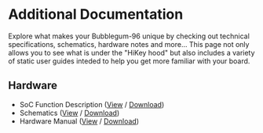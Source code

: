# Additional Documentation

Explore what makes your Bubblegum-96 unique by checking out technical specifications, schematics, hardware notes and more... This page not only allows you to see what is under the "HiKey hood" but also includes a variety of static user guides inteded to help you get more familiar with your board.

## Hardware

- SoC Function Description ([View](https://github.com/96boards/documentation/blob/master/ConsumerEdition/Bubblegum-96/AdditionalDocs/SoC_bubblegum96.pdf) / [Download](https://github.com/96boards/documentation/raw/master/ConsumerEdition/Bubblegum-96/AdditionalDocs/SoC_bubblegum96.pdf))
- Schematics ([View](https://github.com/96boards/documentation/blob/master/ConsumerEdition/Bubblegum-96/AdditionalDocs/bubblegum-96_Schematic_V1.0.pdf) / [Download](https://github.com/96boards/documentation/raw/master/ConsumerEdition/Bubblegum-96/AdditionalDocs/bubblegum-96_Schematic_V1.0.pdf))
- Hardware Manual ([View](https://github.com/uCRDev/documentation/blob/master/ConsumerEdition/Bubblegum-96/AdditionalDocs/HardwareManual_Bubblegum96_S900_V1.1.pdf) / [Download](https://github.com/uCRDev/documentation/blob/master/ConsumerEdition/Bubblegum-96/AdditionalDocs/HardwareManual_Bubblegum96_S900_V1.1.pdf))

